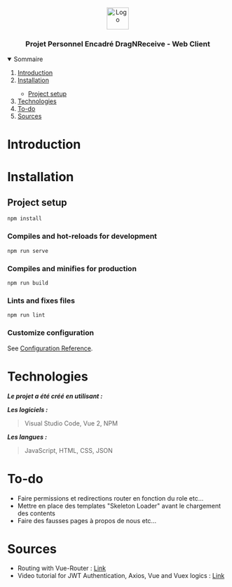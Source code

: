 <br />
<p align="center">
    <img src="https://www.promeo-formation.fr/themes/custom/promeo/img/logos/logo_promeo_white.svg" alt="Logo" height="50px"><br>
    <h3 align="center">Projet Personnel Encadré DragNReceive - Web Client </h3>
        
<details open="open">
  <summary>Sommaire</summary>
  <ol>
    <li>
      <a href="#Introduction">Introduction</a>
    </li>
    <li>
      <a href="#Installation">Installation</a>
    </li>
    <ul>
        <li>
            <a href="#Project-setup">Project setup</a>
        </li>
    </ul>
    <li>
      <a href="#Technologies">Technologies</a>
    </li>
    <li>
      <a href="#To-do">To-do</a>
    </li>
    <li>
      <a href="#Sources">Sources</a>
    </li>
</details> 
    
# Introduction
    


# Installation

## Project setup
```
npm install
```

### Compiles and hot-reloads for development
```
npm run serve
```

### Compiles and minifies for production
```
npm run build
```

### Lints and fixes files
```
npm run lint
```

### Customize configuration
See [Configuration Reference](https://cli.vuejs.org/config/).
    
# Technologies

***Le projet a été créé en utilisant :***

***Les logiciels :***

> Visual Studio Code,
> Vue 2,
> NPM

***Les langues :***

> JavaScript,
> HTML,
> CSS,
> JSON

# To-do

- Faire permissions et redirections router en fonction du role etc...
- Mettre en place des templates "Skeleton Loader" avant le chargement des contents
- Faire des fausses pages à propos de nous etc...

# Sources

- Routing with Vue-Router : [Link](https://www.vuemastery.com/blog/vue-router-a-tutorial-for-vue-3/)
- Video tutorial for JWT Authentication, Axios, Vue and Vuex logics : [Link](https://youtu.be/uqpM7WVTKI4?list=PLzBCdvbn0AZWnKk55ezv82IwNm7lJcu_N)